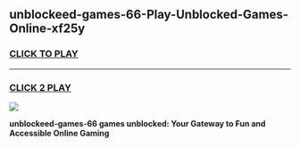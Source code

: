 
## unblockeed-games-66-Play-Unblocked-Games-Online-xf25y
<h3>
<a href="https://premium76.site?title=unblockeed-games-66&ref=24A">CLICK TO PLAY</a></h3>
<hr>

<h3>
<a href="https://premium76.site?title=unblockeed-games-66&ref=24A">CLICK 2 PLAY</a>
  
</h3>

<a href="https://premium76.site?title=unblockeed-games-66&ref=24A"><img src="https://clearcache.store/games.png"></a>


**unblockeed-games-66 games unblocked: Your Gateway to Fun and Accessible Online Gaming**
